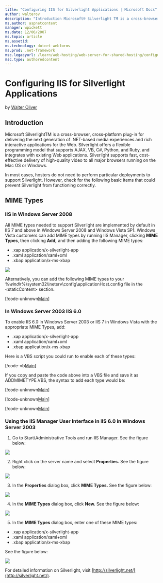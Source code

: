 ```yaml
---
title: "Configuring IIS for Silverlight Applications | Microsoft Docs"
author: walterov
description: "Introduction Microsoft® Silverlight TM is a cross-browser, cross-platform plug-in for delivering the next generation of .NET-based media experiences and rich..."
ms.author: aspnetcontent
manager: wpickett
ms.date: 12/06/2007
ms.topic: article
ms.assetid: 
ms.technology: dotnet-webforms
ms.prod: .net-framework
msc.legacyurl: /learn/web-hosting/web-server-for-shared-hosting/configuring-iis-for-silverlight-applications
msc.type: authoredcontent
---
```

Configuring IIS for Silverlight Applications
====================
by [Walter Oliver](https://github.com/walterov)

## Introduction

Microsoft SilverlightTM is a cross-browser, cross-platform plug-in for delivering the next generation of .NET-based media experiences and rich interactive applications for the Web. Silverlight offers a flexible programming model that supports AJAX, VB, C#, Python, and Ruby, and integrates with existing Web applications. Silverlight supports fast, cost-effective delivery of high-quality video to all major browsers running on the Mac OS or Windows.

In most cases, hosters do not need to perform particular deployments to support Silverlight. However, check for the following basic items that could prevent Silverlight from functioning correctly.

## MIME Types

### IIS in Windows Server 2008

All MIME types needed to support Silverlight are implemented by default in IIS 7 and above in Windows Server 2008 and Windows Vista SP1. Windows Vista customers can add MIME types by running IIS Manager, clicking **MIME Types**, then clicking **Add,** and then adding the following MIME types:

- .xap application/x-silverlight-app
- .xaml application/xaml+xml
- .xbap application/x-ms-xbap

[![](configuring-iis-for-silverlight-applications/_static/image2.jpg)](configuring-iis-for-silverlight-applications/_static/image1.jpg)

Alternatively, you can add the following MIME types to your %*windir*%\system32\inetsrv\config\applicationHost.config file in the &lt;staticContent&gt; section.

[!code-unknown[Main](configuring-iis-for-silverlight-applications/samples/sample-127077-1.unknown)]

### In Windows Server 2003 IIS 6.0

To enable IIS 6.0 in Windows Server 2003 or IIS 7 in Windows Vista with the appropriate MIME Types, add:

- .xap application/x-silverlight-app
- .xaml application/xaml+xml
- .xbap application/x-ms-xbap

Here is a VBS script you could run to enable each of these types:

[!code-vb[Main](configuring-iis-for-silverlight-applications/samples/sample2.vb)]

If you copy and paste the code above into a VBS file and save it as ADDMIMETYPE.VBS, the syntax to add each type would be:

[!code-unknown[Main](configuring-iis-for-silverlight-applications/samples/sample-127077-3.unknown)]


[!code-unknown[Main](configuring-iis-for-silverlight-applications/samples/sample-127077-4.unknown)]


[!code-unknown[Main](configuring-iis-for-silverlight-applications/samples/sample-127077-5.unknown)]

### Using the IIS Manager User Interface in IIS 6.0 in Windows Server 2003

1. Go to Start\Administrative Tools and run IIS Manager. See the figure below:

[![](configuring-iis-for-silverlight-applications/_static/image4.jpg)](configuring-iis-for-silverlight-applications/_static/image3.jpg)

2. Right click on the server name and select **Properties.** See the figure below:

[![](configuring-iis-for-silverlight-applications/_static/image6.jpg)](configuring-iis-for-silverlight-applications/_static/image5.jpg)

3. In the **Properties** dialog box, click **MIME Types.** See the figure below:

[![](configuring-iis-for-silverlight-applications/_static/image8.jpg)](configuring-iis-for-silverlight-applications/_static/image7.jpg)

4. In the **MIME Types** dialog box, click **New.** See the figure below:

[![](configuring-iis-for-silverlight-applications/_static/image10.jpg)](configuring-iis-for-silverlight-applications/_static/image9.jpg)

5. In the **MIME Types** dialog box, enter one of these MIME types:

- .xap application/x-silverlight-app
- .xaml application/xaml+xml
- .xbap application/x-ms-xbap

See the figure below:

[![](configuring-iis-for-silverlight-applications/_static/image12.jpg)](configuring-iis-for-silverlight-applications/_static/image11.jpg)

For detailed information on Silverlight, visit [http://silverlight.net/](http://silverlight.net/).